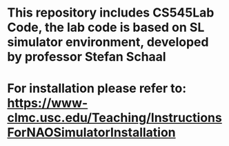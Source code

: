 # This repository includes CS545Lab Code, the lab code is based on SL simulator environment, developed by professor Stefan Schaal
# For installation please refer to:  https://www-clmc.usc.edu/Teaching/InstructionsForNAOSimulatorInstallation
